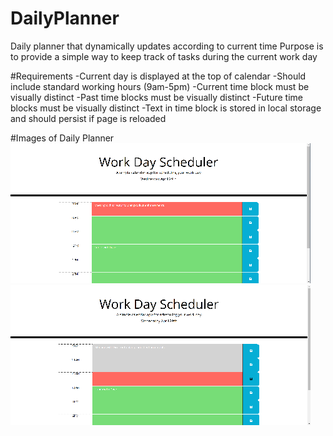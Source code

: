 # DailyPlanner
Daily planner that dynamically updates according to current time
Purpose is to provide a simple way to keep track of tasks during the current work day

#Requirements
 -Current day is displayed at the top of calendar
 -Should include standard working hours (9am-5pm)
 -Current time block must be visually distinct
 -Past time blocks must be visually distinct
 -Future time blocks must be visually distinct
 -Text in time block is stored in local storage and should persist if page is reloaded


#Images of Daily Planner
![](./imagesofPlanner/Planner1new.png)
![](imagesofPlanner/Planner2new.png)
